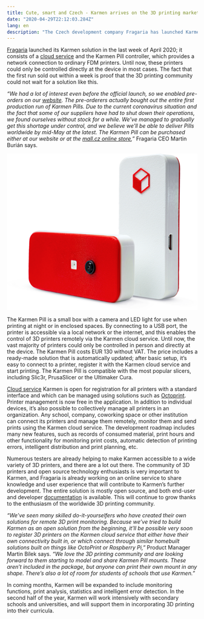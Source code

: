 ```yaml
---
title: Cute, smart and Czech - Karmen arrives on the 3D printing market
date: "2020-04-29T22:12:03.284Z"
lang: en
description: "The Czech development company Fragaria has launched Karmen, which turns ordinary 3D printers into “smart printers.” Karmen consists of a cloud service and the Karmen Pill controller. The first batch was sold out in pre-orders."
---
```


[Fragaria](https://fragaria.cz) launched its Karmen solution in the last week of April 2020; it consists of a [cloud service](https://cloud.karmen.tech) and the Karmen Pill controller, which provides a network connection to ordinary FDM printers. Until now, these printers could only be controlled directly at the device in most cases. The fact that the first run sold out within a week is proof that the 3D printing community could not wait for a solution like this.

_“We had a lot of interest even before the official launch, so we enabled pre-orders on our [website](https://karmen.tech/en/). The pre-orderers actually bought out the entire first production run of Karmen Pills. Due to the current coronavirus situation and the fact that some of our suppliers have had to shut down their operations, we found ourselves without stock for a while. We’ve managed to gradually get this shortage under control, and we believe we’ll be able to deliver Pills worldwide by mid-May at the latest. The Karmen Pill can be purchased either at our website or at the [mall.cz online store](https://www.mall.cz/prislusenstvi-3d-tisk/karmen-pill-karmen-pill-100020418042),”_ Fragaria CEO Martin Burián says.

![Karmen Pill](./karmen_pill.png)

The Karmen Pill is a small box with a camera and LED light for use when printing at night or in enclosed spaces. By connecting to a USB port, the printer is accessible via a local network or the internet, and this enables the control of 3D printers remotely via the Karmen cloud service. Until now, the vast majority of printers could only be controlled in person and directly at the device. The Karmen Pill costs EUR 130 without VAT. The price includes a ready-made solution that is automatically updated; after basic setup, it’s easy to connect to a printer, register it with the Karmen cloud service and start printing. The Karmen Pill is compatible with the most popular slicers, including Slic3r, PrusaSlicer or the Ultimaker Cura.

[Cloud service](https://cloud.karmen.tech) Karmen is open for registration for all printers with a standard interface and which can be managed using solutions such as [Octoprint](https://octoprint.org/). Printer management is now free in the application. In addition to individual devices, it’s also possible to collectively manage all printers in an organization. Any school, company, coworking space or other institution can connect its printers and manage them remotely, monitor them and send prints using the Karmen cloud service. The development roadmap includes many new features, such as records of consumed material, print hours and other functionality for monitoring print costs, automatic detection of printing errors, intelligent distribution and print planning, etc.

Numerous testers are already helping to make Karmen accessible to a wide variety of 3D printers, and there are a lot out there. The community of 3D printers and open source technology enthusiasts is very important to Karmen, and Fragaria is already working on an online service to share knowledge and user experience that will contribute to Karmen’s further development. The entire solution is mostly open source, and both end-user and developer [documentation](https://docs.karmen.tech) is available. This will continue to grow thanks to the enthusiasm of the worldwide 3D printing community.

_“We’ve seen many skilled do-it-yourselfers who have created their own solutions for remote 3D print monitoring. Because we’ve tried to build Karmen as an open solution from the beginning, it’ll be possible very soon to register 3D printers on the Karmen cloud service that either have their own connectivity built in, or which connect through similar homebuilt solutions built on things like OctoPrint or Raspberry Pi,”_ Product Manager Martin Bílek says. _“We love the 3D printing community and are looking forward to them starting to model and share Karmen Pill mounts. These aren’t included in the package, but anyone can print their own mount in any shape. There’s also a lot of room for students of schools that use Karmen.”_

In coming months, Karmen will be expanded to include monitoring functions, print analysis, statistics and intelligent error detection. In the second half of the year, Karmen will work intensively with secondary schools and universities, and will support them in incorporating 3D printing into their curricula.
